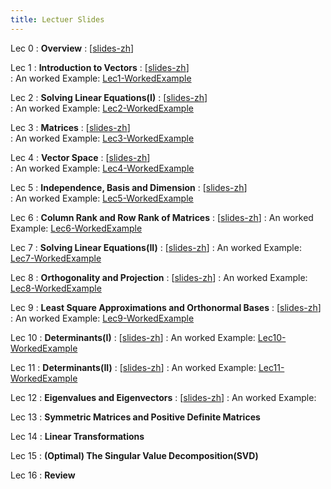 ```yaml
---
title: Lectuer Slides
---
```


Lec 0
: **Overview**
  :  \[[slides-zh](https://basics.sjtu.edu.cn/~yangqizhe/pdf/la2024s/slides/LALec0-handout-zh.pdf)\]

Lec 1
: **Introduction to Vectors**
  :  \[[slides-zh](https://basics.sjtu.edu.cn/~yangqizhe/pdf/la2024s/slides/LALec1-handout-zh.pdf)\]  
: An worked Example: [Lec1-WorkedExample](https://basics.sjtu.edu.cn/~yangqizhe/pdf/la2024s/slides/LA1-sample.pdf)

Lec 2
: **Solving Linear Equations(I)**
  :  \[[slides-zh](https://basics.sjtu.edu.cn/~yangqizhe/pdf/la2024s/slides/LALec2-handout-zh.pdf)\]  
: An worked Example: [Lec2-WorkedExample](https://basics.sjtu.edu.cn/~yangqizhe/pdf/la2024s/slides/LA2-sample.pdf)

Lec 3
: **Matrices**
  :  \[[slides-zh](https://basics.sjtu.edu.cn/~yangqizhe/pdf/la2024s/slides/LALec3-handout-zh.pdf)\]  
: An worked Example: [Lec3-WorkedExample](https://basics.sjtu.edu.cn/~yangqizhe/pdf/la2024s/slides/LA3-sample.pdf)

Lec 4
: **Vector Space**
  :  \[[slides-zh](https://basics.sjtu.edu.cn/~yangqizhe/pdf/la2024s/slides/LALec4-handout-zh.pdf)\]  
: An worked Example: [Lec4-WorkedExample](https://basics.sjtu.edu.cn/~yangqizhe/pdf/la2024s/slides/LA4-sample.pdf)

Lec 5
: **Independence, Basis and Dimension**
  :  \[[slides-zh](https://basics.sjtu.edu.cn/~yangqizhe/pdf/la2024s/slides/LALec5-handout-zh.pdf)\]  
: An worked Example: [Lec5-WorkedExample](https://basics.sjtu.edu.cn/~yangqizhe/pdf/la2024s/slides/LA5-sample.pdf)

Lec 6
: **Column Rank and Row Rank of Matrices**
  :  \[[slides-zh](https://basics.sjtu.edu.cn/~yangqizhe/pdf/la2024s/slides/LALec6-handout-zh.pdf)\] 
: An worked Example: [Lec6-WorkedExample](https://basics.sjtu.edu.cn/~yangqizhe/pdf/la2024s/slides/LA6-sample.pdf)

Lec 7
: **Solving Linear Equations(II)**
  :  \[[slides-zh](https://basics.sjtu.edu.cn/~yangqizhe/pdf/la2024s/slides/LALec7-handout-zh.pdf)\] 
: An worked Example: [Lec7-WorkedExample](https://basics.sjtu.edu.cn/~yangqizhe/pdf/la2024s/slides/LA7-sample.pdf)

Lec 8
: **Orthogonality and Projection**
  :  \[[slides-zh](https://basics.sjtu.edu.cn/~yangqizhe/pdf/la2024s/slides/LALec8-handout-zh.pdf)\] 
: An worked Example: [Lec8-WorkedExample](https://basics.sjtu.edu.cn/~yangqizhe/pdf/la2024s/slides/LA8-sample.pdf)

Lec 9
: **Least Square Approximations and Orthonormal Bases**
  :  \[[slides-zh](https://basics.sjtu.edu.cn/~yangqizhe/pdf/la2024s/slides/LALec9-handout-zh.pdf)\] 
: An worked Example: [Lec9-WorkedExample](https://basics.sjtu.edu.cn/~yangqizhe/pdf/la2024s/slides/LA9-sample.pdf)

Lec 10
: **Determinants(I)**
  :  \[[slides-zh](https://basics.sjtu.edu.cn/~yangqizhe/pdf/la2024s/slides/LALec10-handout-zh.pdf)\] 
: An worked Example: [Lec10-WorkedExample](https://basics.sjtu.edu.cn/~yangqizhe/pdf/la2024s/slides/LA10-sample.pdf)

Lec 11
: **Determinants(II)**
  :  \[[slides-zh](https://basics.sjtu.edu.cn/~yangqizhe/pdf/la2024s/slides/LALec11-handout-zh.pdf)\] 
: An worked Example: [Lec11-WorkedExample](https://basics.sjtu.edu.cn/~yangqizhe/pdf/la2024s/slides/LA11-sample.pdf)

Lec 12
: **Eigenvalues and Eigenvectors**
  :  \[[slides-zh](https://basics.sjtu.edu.cn/~yangqizhe/pdf/la2024s/slides/LALec12-handout-zh.pdf)\] 
: An worked Example: 

Lec 13
: **Symmetric Matrices and Positive Definite Matrices**

Lec 14
: **Linear Transformations**

Lec 15
: **(Optimal) The Singular Value Decomposition(SVD)**

Lec 16
: **Review**